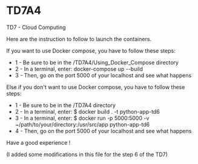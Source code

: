 # TD7A4
TD7 - Cloud Computing

Here are the instruction to follow to launch the containers.

If you want to use Docker compose, you have to follow these steps:
* 1 - Be sure to be in the /TD7A4/Using_Docker_Compose directory
* 2 - In a terminal, enter: docker-compose up --build
* 3 - Then, go on the port 5000 of your localhost and see what happens

Else if you don't want to use Docker compose, you have to follow these steps:
* 1 - Be sure to be in the /TD7A4 directory
* 2 - In a terminal, enter: $ docker build . -t python-app-td6
* 3 - In a terminal, enter: $ docker run -p 5000:5000 -v ~/path/to/your/directory:/usr/src/app python-app-td6
* 4 - Then, go on the port 5000 of your localhost and see what happens

Have a good experience !

(I added some modifications in this file for the step 6 of the TD7)
